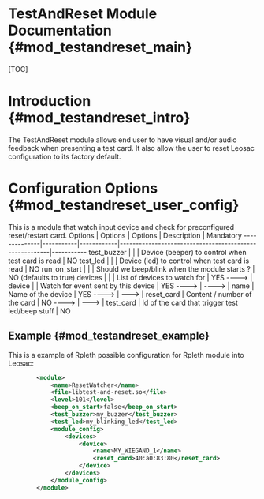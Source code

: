 TestAndReset Module Documentation {#mod_testandreset_main}
==========================================================

[TOC]

Introduction {#mod_testandreset_intro}
======================================

The TestAndReset module allows end user to have visual and/or audio feedback when
presenting a test card.
It also allow the user to reset Leosac configuration to its factory default.

Configuration Options {#mod_testandreset_user_config}
=====================================================

This is a module that watch input device and check for preconfigured reset/restart card.
Options       | Options   | Options    | Description                                            | Mandatory
--------------|-----------|------------|--------------------------------------------------------|-----------
test_buzzer   |           |            | Device (beeper) to control when test card is read      | NO
test_led      |           |            | Device (led) to control when test card is read         | NO
run_on_start  |           |            | Should we beep/blink when the module starts ?          | NO (defaults to true)
devices       |           |            | List of devices to watch for                           | YES
---->         | device    |            | Watch for event sent by this device                    | YES
---->         | ---->     | name       | Name of the device                                     | YES
---->         | --->      | reset_card | Content / number of the card                           | NO
---->         | --->      | test_card  | Id of the card that trigger test led/beep stuff        | NO

Example {#mod_testandreset_example}
-----------------------------------

This is a example of Rpleth possible configuration for Rpleth module into Leosac:

~~~~~~~~~~~~~~~~~~~~~~~~~~~~~~~~~~~~~~~~~~~~~~~~~~~.xml
        <module>
            <name>ResetWatcher</name>
            <file>libtest-and-reset.so</file>
            <level>101</level>
            <beep_on_start>false</beep_on_start>
            <test_buzzer>my_buzzer</test_buzzer>
            <test_led>my_blinking_led</test_led>
            <module_config>
                <devices>
                    <device>
                        <name>MY_WIEGAND_1</name>
                        <reset_card>40:a0:83:80</reset_card>
                    </device>
                </devices>
            </module_config>
        </module> 
~~~~~~~~~~~~~~~~~~~~~~~~~~~~~~~~~~~~~~~~~~~~~~~~~~~
